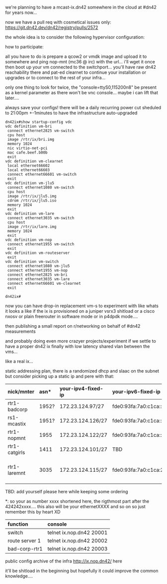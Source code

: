 we're planning to have a mcast-ix.dn42 somewhere in the cloud at #dn42 for years now...

now we have a pull req with cosmetical issues only: https://git.dn42.dev/dn42/registry/pulls/2572

the whole idea is to consider the following hypervisor configuration:

how to participate:

all you have to do is prepare a qcow2 or vmdk image and upload it to somewhere and ping nop-mnt (mc36 @ irc) with the url... i'll wget it once then boot up your vm connected to the switchport... you'll have raw dn42 reachability there and pat-ed clearnet to continue your installation or upgrades or to connect to the rest of your infra...

only one thing to look for twice, the "console=ttyS0,115200n8" be present as a kernel parameter as there won't be vnc console... maybe i can lift that later....


always save your configs! there will be a daily recurring power cut sheduled to 21:00pm +-1minutes to have the infrastructure auto-upgraded




```
dn42ix#show startup-config vdc                                                                                        
vdc definition vm-bri
 connect ethernet2825 vm-switch
 cpu host
 image /rtr/ix/bri.img
 memory 1024
 nic virtio-net-pci
 mac cafe.beef.b00b
 exit
vdc definition vm-clearnet
 local ethernet66602
 local ethernet66603
 connect ethernet66601 vm-switch
 exit
vdc definition vm-jlu5
 connect ethernet1080 vm-switch
 cpu host
 image /rtr/ix/jlu5.img
 cdrom /rtr/ix/jlu5.iso
 memory 1024
 exit
vdc definition vm-lare
 connect ethernet3035 vm-switch
 cpu host
 image /rtr/ix/lare.img
 memory 1024
 exit
vdc definition vm-nop
 connect ethernet1955 vm-switch
 exit
vdc definition vm-routeserver
 exit              
vdc definition vm-switch
 connect ethernet1080 vm-jlu5
 connect ethernet1955 vm-nop
 connect ethernet2825 vm-bri
 connect ethernet3035 vm-lare
 connect ethernet66601 vm-clearnet
 exit

dn42ix#      
```

now you can have drop-in replacement vm-s to experiment with like whats it looks a like if the ix is provisioned on a juniper vsrx3 shitload or a cisco nxosv or plain freerouter in software mode or in p4dpdk mode.... 

then publishing a small report on r/networking on behalf of #dn42 measurements

and probably doing even more crazyer projects/experiment if we settle to have a proper dn42 ix finally with low latency shared vlan between the vms...

like a real ix...

static addressing plan, there is a randomized dhcp and slaac on the subnet but consider picking up a static ip and pere with that:



| nick/mnter    |  asn* | your-ipv4-fixed-ip | your-ipv6-fixed-ip          | your-ipv6-linklocal      | public lg |
|:--------------|:------|:-------------------|:----------------------------|:-------------------------|:----------|
| rtr1-badcorp  | 1952? | 172.23.124.97/27   | fde0:93fa:7a0:c1ca::666/64  | fe80::260:54ff:fe33:2178 | TBD: SOON |
| rs1-mcastix   | 1951? | 172.23.124.126/27  | fde0:93fa:7a0:c1ca::179/64  | TBD: SOON                | TBD: SOON |
| rtr1-nopmnt   | 1955  | 172.23.124.122/27  | fde0:93fa:7a0:c1ca::1955/64 | TBD: SOON                | TBD: SOON |
| rtr1-catgirls | 1411  | 172.23.124.101/27  | TBD                         | fe80::1411:5             | TBD: SOON |
| rtr1-laremnt  | 3035  | 172.23.124.115/27  | fde0:93fa:7a0:c1ca:21f:45ff:fe11:7356 | fe80::21f:45ff:fe11:7356 | clearnet: https://lg.lare.cc/ dn42: https://lg.lare.dn42/ |

TBD: add yourself please here while keeping some ordering

*: so your as number xxxx shortened here, the rigthmost part after the 424242xxxx.... this also will be your ethernetXXXX and so on so just remember this by heart XD


| function        |  console                   |
|:----------------|:---------------------------|
| switch          | telnet ix.nop.dn42 20001   |
| route server 1  | telnet ix.nop.dn42 20002   |
| bad-corp-rtr1   | telnet ix.nop.dn42 20003   |


public config archive of the infra http://ix.nop.dn42/ here



it'll be shitload in the beginning but hopefully it could improve the common knowledge....


